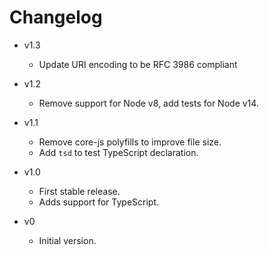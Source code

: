 
# Changelog

- v1.3
  - Update URI encoding to be RFC 3986 compliant

- v1.2
  - Remove support for Node v8, add tests for Node v14.

- v1.1
  - Remove core-js polyfills to improve file size.
  - Add `tsd` to test TypeScript declaration.

- v1.0
  - First stable release.
  - Adds support for TypeScript.

- v0
  - Initial version.

